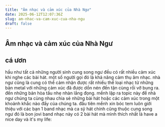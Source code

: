 ```yaml
---
title: "Âm nhạc và cảm xúc của Nhà Ngư"
date: 2025-06-12T12:07:36Z
slug: am-nhac-va-cam-xuc-cua-nha-ngu
draft: false
---
```


## Âm nhạc và cảm xúc của Nhà Ngư

## cá ươn

hầu như tất cả những người sinh cung song ngư đều có rất nhiều cảm xúc khi nghe các bài hát. một số người gọi đó là khả năng cảm thụ âm nhạc. nhà ngư cũng là cung có thể cảm nhận được rất nhiều thể loại nhạc từ những bản metal với những cảm xúc đã được dồn nén đến tận cùng rồi vỡ bung ra. đến những bản hòa tấu nhẹ nhàn lắng đọng. mềnh lập ra topic này để nhà ngư chúng ta cùng nhau chia sẻ những bài hát hoặc các cảm xúc trong một khoảnh khắc nào đấy của chúng ta.
    đầu tiên mềnh xin bóc tem luôn giới thiệu với các bạn 1 band nhạc mà ca sỹ hát chính cũng thuộc cung song ngư đó là bon jovi band nhạc này có 2 bài hát mà mình thích nhất là have a nice day và it's my life: